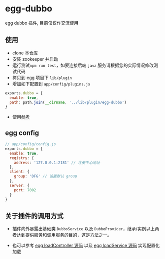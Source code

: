 # egg-dubbo

egg dubbo 插件, 目前仅仅作交流使用

## 使用

* clone 本仓库
* 安装 zookeeper 并启动
* 运行测试`npm run test`，如要连接后端 `java` 服务请根据您的实际情况修改测试代码
* 拷贝到 egg 项目下 `lib/plugin`
* 增加如下配置到 `app/config/plugins.js`

```javascript
exports.dubbo = {
  enable: true,
  path: path.join(__dirname, '../lib/plugin/egg-dubbo')
}
```

* 使用[参考](https://github.com/GraphQL-Party/egg-dubbo/tree/master/test/fixtures/example)

## egg config

```javascript
// app/config/config.js
exports.dubbo = {
  enable: true,
  registry: {
    address: '127.0.0.1:2181' // 注册中心地址
  },
  client: {
    group: 'DFG' // 设置默认 group
  },
  server: {
    port: 7002
  }
}
```

## 关于插件的调用方式

* 插件向外暴露出基础类 `DubboService` 以及 `DubboProvider`，继承/实例以上两者达到提供服务和调用服务的目的，这是方法之一。

* 也可以参考 [egg loadController 源码](https://github.com/eggjs/egg-core/blob/master/lib/loader/mixin/controller.js) 以及 [egg loadService 源码](https://github.com/eggjs/egg-core/blob/master/lib/loader/mixin/service.js) 实现配置化加载